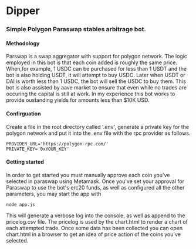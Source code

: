 # Dipper
### Simple Polygon Paraswap stables arbitrage bot.

#### Methodology

Parswap is a swap aggregator with support for polygon network. The logic employed in this bot is that each coin added is roughly the same price. When,for example, 1 USDC can be purchased for less than 1 USDT and the bot is also holding USDT, it will attempt to buy USDC. Later when USDT or DAI is worth less than 1 USDC, the bot will sell the USDC to buy them. This bot is also assisted by aave market to ensure that even while no trades are occuring the capital is still at work. In my experience this bot works to provide oustanding yields for amounts less than $10K USD.  

#### Confirguation

Create a file in the root directory called '.env', generate a private key for the polygon network and put it into the .env file with the rpc provider as follows.

```
PROVIDER_URL='https://polygon-rpc.com/'
PRIVATE_KEY='0xYOUR_KEY'
```

#### Getting started

In order to get started you must manually approve each coin you've selected in paraswap using Metamask. Once you've set your approval for Paraswap to use the bot's erc20 funds, as well as configured all the other parameters, you may start the app with

```
node app.js
```

This will generate a verbose log into the console, as well as append to the pricelog.csv file. The pricelog is used by the chart.html to render a chart of each attempted trade. Once some data has been collected you can open chart.html in a browser to get an idea of price action of the coins you've selected.